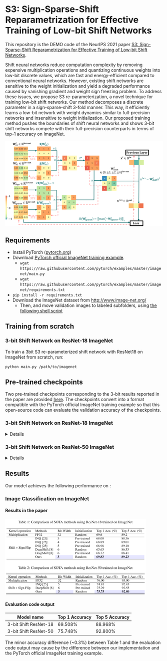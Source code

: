 # S3: Sign-Sparse-Shift Reparametrization for Effective Training of Low-bit Shift Networks

This repository is the DEMO code of the NeurIPS 2021 paper [S3: Sign-Sparse-Shift Reparametrization for Effective Training of Low-bit Shift Networks](https://proceedings.neurips.cc/paper/2021/file/7a1d9028a78f418cb8f01909a348d9b2-Paper.pdf).

Shift neural networks reduce computation complexity by removing expensive multiplication operations and quantizing continuous weights into low-bit discrete values, which are fast and energy-efficient compared to conventional neural networks. However, existing shift networks are sensitive to the weight initialization and yield a degraded performance caused by vanishing gradient and weight sign freezing problem. To address these issues, we propose S3 re-parameterization, a novel technique for training low-bit shift networks. Our method decomposes a discrete parameter in a sign-sparse-shift 3-fold manner. This way, it efficiently learns a low-bit network with weight dynamics similar to full-precision networks and insensitive to weight initialization. Our proposed training method pushes the boundaries of shift neural networks and shows 3-bit shift networks compete with their full-precision counterparts in terms of top-1 accuracy on ImageNet.

<p align="center">
<img src="figures/S3-Shift3bit-Training.png" alt="Training Diagram of S3 re-parameterized 3-bit shift network" width="540">
</p>

## Requirements

- Install PyTorch ([pytorch.org](http://pytorch.org))
- Download [PyTorch official ImageNet training example](https://github.com/pytorch/examples/tree/master/imagenet).
  - `wget https://raw.githubusercontent.com/pytorch/examples/master/imagenet/main.py`
  - `wget https://raw.githubusercontent.com/pytorch/examples/master/imagenet/requirements.txt`
- `pip install -r requirements.txt`
- Download the ImageNet dataset from http://www.image-net.org/
    - Then, and move validation images to labeled subfolders, using [the following shell script](https://raw.githubusercontent.com/soumith/imagenetloader.torch/master/valprep.sh)

## Training from scratch

### 3-bit Shift Network on ResNet-18 ImageNet

To train a 3bit S3 re-parameterized shift network with ResNet18 on ImageNet from scratch, run:
```train
python main.py /path/to/imagenet
```

## Pre-trained checkpoints

Two pre-trained checkpoints corresponding to the 3-bit results reported in the paper are provided [here](./pre-trained-ckpt-evaluation/pre-trained-ckpts.7z). The checkpoints convert into a format compatible with the PyTorch official ImageNet training example so that this open-source code can evaluate the validation accuracy of the checkpoints.

### 3-bit Shift Network on ResNet-18 ImageNet
<details>
To evaluate the pre-trained checkpoint of 3bit S3 re-parameterized shift network with ResNet-18 on ImageNet, run:

```eval
python main_eval.py --evaluate --resume s3-3bit-resnet18-pytorch-imagenet.pth.tar --arch resnet18 /path/to/imagenet
```

Outputs:
```example_output
=> creating model 'resnet18'
=> loading checkpoint 's3-3bit-resnet18-pytorch-imagenet.pth.tar'
=> loaded checkpoint 's3-3bit-resnet18-pytorch-imagenet.pth.tar' (epoch 199)
Test: [  0/196] Time  4.506 ( 4.506)    Loss 6.7311e-01 (6.7311e-01)    Acc@1  82.81 ( 82.81)   Acc@5  96.09 ( 96.09)
Test: [ 10/196] Time  0.072 ( 0.986)    Loss 1.2426e+00 (9.1206e-01)    Acc@1  69.14 ( 77.73)   Acc@5  88.67 ( 92.68)
Test: [ 20/196] Time  2.218 ( 0.904)    Loss 8.9948e-01 (9.1190e-01)    Acc@1  81.64 ( 77.40)   Acc@5  91.02 ( 92.47)
Test: [ 30/196] Time  0.072 ( 0.809)    Loss 8.3274e-01 (8.8309e-01)    Acc@1  80.47 ( 77.95)   Acc@5  94.92 ( 92.97)
Test: [ 40/196] Time  2.417 ( 0.815)    Loss 9.7517e-01 (9.2135e-01)    Acc@1  75.78 ( 76.59)   Acc@5  94.14 ( 93.16)
Test: [ 50/196] Time  0.072 ( 0.775)    Loss 6.4144e-01 (9.1274e-01)    Acc@1  83.59 ( 76.49)   Acc@5  96.88 ( 93.35)
Test: [ 60/196] Time  2.033 ( 0.795)    Loss 1.1415e+00 (9.1855e-01)    Acc@1  70.31 ( 76.14)   Acc@5  91.02 ( 93.45)
Test: [ 70/196] Time  0.072 ( 0.791)    Loss 9.0677e-01 (9.0656e-01)    Acc@1  73.83 ( 76.42)   Acc@5  94.14 ( 93.54)
Test: [ 80/196] Time  0.848 ( 0.784)    Loss 1.7171e+00 (9.2979e-01)    Acc@1  57.03 ( 75.85)   Acc@5  85.55 ( 93.26)
Test: [ 90/196] Time  1.443 ( 0.785)    Loss 2.2276e+00 (9.9383e-01)    Acc@1  51.56 ( 74.53)   Acc@5  75.78 ( 92.41)
Test: [100/196] Time  1.244 ( 0.767)    Loss 1.7705e+00 (1.0593e+00)    Acc@1  55.47 ( 73.16)   Acc@5  82.03 ( 91.58)
Test: [110/196] Time  0.449 ( 0.771)    Loss 1.2247e+00 (1.0864e+00)    Acc@1  70.70 ( 72.59)   Acc@5  89.84 ( 91.17)
Test: [120/196] Time  0.074 ( 0.763)    Loss 1.9402e+00 (1.1115e+00)    Acc@1  55.86 ( 72.25)   Acc@5  76.95 ( 90.76)
Test: [130/196] Time  0.071 ( 0.774)    Loss 1.0368e+00 (1.1486e+00)    Acc@1  74.61 ( 71.40)   Acc@5  92.97 ( 90.29)
Test: [140/196] Time  0.072 ( 0.754)    Loss 1.4686e+00 (1.1709e+00)    Acc@1  65.23 ( 70.97)   Acc@5  83.98 ( 90.00)
Test: [150/196] Time  0.073 ( 0.763)    Loss 1.4905e+00 (1.1954e+00)    Acc@1  69.92 ( 70.51)   Acc@5  85.16 ( 89.62)
Test: [160/196] Time  0.073 ( 0.754)    Loss 1.1636e+00 (1.2138e+00)    Acc@1  73.44 ( 70.19)   Acc@5  89.84 ( 89.35)
Test: [170/196] Time  0.072 ( 0.755)    Loss 7.5062e-01 (1.2348e+00)    Acc@1  77.73 ( 69.75)   Acc@5  96.48 ( 89.05)
Test: [180/196] Time  0.073 ( 0.745)    Loss 1.3958e+00 (1.2521e+00)    Acc@1  64.06 ( 69.37)   Acc@5  88.67 ( 88.84)
Test: [190/196] Time  0.072 ( 0.748)    Loss 1.2849e+00 (1.2503e+00)    Acc@1  64.84 ( 69.33)   Acc@5  92.58 ( 88.89)
 * Acc@1 69.508 Acc@5 88.968
```

The elements of following weight tensors in the checkpoint are restricted to the discrete weight values of 3-bit shift network {-4, -2, -1, 0, 1, 2, 4}
<details>
<summary markdown="span"> Quantized tensor name in ResNet-18 checkpoint </summary>
module.layer1.0.conv1.weight  <br />
module.layer1.0.conv2.weight  <br />
module.layer1.1.conv1.weight  <br />
module.layer1.1.conv2.weight  <br />
module.layer2.0.conv1.weight  <br />
module.layer2.0.conv2.weight  <br />
module.layer2.0.downsample.0.weight  <br />
module.layer2.1.conv1.weight  <br />
module.layer2.1.conv2.weight  <br />
module.layer3.0.conv1.weight  <br />
module.layer3.0.conv2.weight  <br />
module.layer3.0.downsample.0.weight  <br />
module.layer3.1.conv1.weight  <br />
module.layer3.1.conv2.weight  <br />
module.layer4.0.conv1.weight  <br />
module.layer4.0.conv2.weight  <br />
module.layer4.0.downsample.0.weight  <br />
module.layer4.1.conv1.weight  <br />
module.layer4.1.conv2.weight  <br />
</details>

The following code snippet can load a discrete weight tensor from the checkpoint and output the unique discrete values in this tensor.
```eval
import torch
TENSOR_NAME = "module.layer1.0.conv1.weight"
CKPT_NAME = "s3-3bit-resnet18-pytorch-imagenet.pth.tar"

checkpoint = torch.load(CKPT_NAME)
model_state_dict = checkpoint['state_dict']
discrete_weight = model_state_dict[TENSOR_NAME]
print(torch.unique(discrete_weight))
```

Outputs:
```example_output
tensor([-4., -2., -1., -0.,  1.,  2.,  4.], device='cuda:0')
```
</details>

### 3-bit Shift Network on ResNet-50 ImageNet
<details>
To evaluate the pre-trained checkpoint of 3bit S3 re-parameterized shift network with ResNet-50 on ImageNet, run:

```eval
python main_eval.py --evaluate --resume s3-3bit-resnet50-pytorch-imagenet.pth.tar --arch resnet50 /path/to/imagenet
```

Outputs:
```example_output
=> creating model 'resnet50'
=> loading checkpoint 's3-3bit-resnet50-pytorch-imagenet.pth.tar'
=> loaded checkpoint 's3-3bit-resnet50-pytorch-imagenet.pth.tar' (epoch 199)
Test: [  0/196] Time  4.976 ( 4.976)    Loss 4.9636e-01 (4.9636e-01)    Acc@1  86.33 ( 86.33)   Acc@5  97.27 ( 97.27)
Test: [ 10/196] Time  0.221 ( 0.972)    Loss 1.0587e+00 (6.8706e-01)    Acc@1  75.39 ( 82.07)   Acc@5  92.19 ( 95.63)
Test: [ 20/196] Time  1.160 ( 0.907)    Loss 7.0471e-01 (6.8882e-01)    Acc@1  86.33 ( 81.99)   Acc@5  92.58 ( 95.48)
Test: [ 30/196] Time  0.221 ( 0.873)    Loss 8.0941e-01 (6.5377e-01)    Acc@1  78.91 ( 83.09)   Acc@5  94.92 ( 95.60)
Test: [ 40/196] Time  2.344 ( 0.906)    Loss 6.5837e-01 (6.8861e-01)    Acc@1  82.03 ( 81.85)   Acc@5  96.88 ( 95.61)
Test: [ 50/196] Time  0.223 ( 0.829)    Loss 4.6707e-01 (6.8241e-01)    Acc@1  88.67 ( 81.78)   Acc@5  96.88 ( 95.76)
Test: [ 60/196] Time  1.323 ( 0.812)    Loss 8.7407e-01 (6.9512e-01)    Acc@1  74.22 ( 81.40)   Acc@5  96.48 ( 95.87)
Test: [ 70/196] Time  2.609 ( 0.832)    Loss 7.4790e-01 (6.8027e-01)    Acc@1  76.95 ( 81.63)   Acc@5  96.88 ( 96.06)
Test: [ 80/196] Time  0.221 ( 0.810)    Loss 1.4313e+00 (7.0608e-01)    Acc@1  65.23 ( 81.13)   Acc@5  87.11 ( 95.75)
Test: [ 90/196] Time  3.314 ( 0.842)    Loss 1.8285e+00 (7.5399e-01)    Acc@1  58.20 ( 80.08)   Acc@5  85.94 ( 95.25)
Test: [100/196] Time  0.219 ( 0.825)    Loss 1.2244e+00 (8.0642e-01)    Acc@1  66.80 ( 78.93)   Acc@5  89.84 ( 94.59)
Test: [110/196] Time  3.015 ( 0.847)    Loss 8.3800e-01 (8.3314e-01)    Acc@1  78.91 ( 78.41)   Acc@5  94.92 ( 94.27)
Test: [120/196] Time  0.219 ( 0.844)    Loss 1.2821e+00 (8.4899e-01)    Acc@1  71.48 ( 78.15)   Acc@5  88.28 ( 94.02)
Test: [130/196] Time  2.935 ( 0.857)    Loss 6.7108e-01 (8.8153e-01)    Acc@1  81.64 ( 77.40)   Acc@5  95.31 ( 93.68)
Test: [140/196] Time  0.222 ( 0.852)    Loss 1.1377e+00 (8.9882e-01)    Acc@1  72.27 ( 77.09)   Acc@5  91.80 ( 93.49)
Test: [150/196] Time  2.446 ( 0.858)    Loss 1.1069e+00 (9.1730e-01)    Acc@1  76.17 ( 76.76)   Acc@5  90.62 ( 93.22)
Test: [160/196] Time  0.220 ( 0.847)    Loss 7.7915e-01 (9.3251e-01)    Acc@1  83.20 ( 76.46)   Acc@5  93.36 ( 93.00)
Test: [170/196] Time  2.340 ( 0.852)    Loss 5.5731e-01 (9.4940e-01)    Acc@1  84.77 ( 76.01)   Acc@5  96.88 ( 92.81)
Test: [180/196] Time  0.221 ( 0.845)    Loss 1.2214e+00 (9.6362e-01)    Acc@1  67.97 ( 75.69)   Acc@5  93.75 ( 92.70)
Test: [190/196] Time  2.750 ( 0.848)    Loss 1.1438e+00 (9.6272e-01)    Acc@1  69.92 ( 75.63)   Acc@5  94.53 ( 92.75)
 * Acc@1 75.748 Acc@5 92.800
```

The elements of following weight tensors in the checkpoint are restricted to the discrete weight values of 3-bit shift network {-4, -2, -1, 0, 1, 2, 4}
<details>
<summary markdown="span"> Quantized tensor name in ResNet-50 checkpoint </summary>
module.layer1.0.conv1.weight <br />
module.layer1.0.conv2.weight <br />
module.layer1.0.conv3.weight <br />
module.layer1.0.downsample.0.weight <br />
module.layer1.1.conv1.weight <br /> 
module.layer1.1.conv2.weight <br />
module.layer1.1.conv3.weight <br />
module.layer1.2.conv1.weight <br />
module.layer1.2.conv2.weight <br />
module.layer1.2.conv3.weight <br />
module.layer2.0.conv1.weight <br />
module.layer2.0.conv2.weight <br />
module.layer2.0.conv3.weight <br />
module.layer2.0.downsample.0.weight <br />
module.layer2.1.conv1.weight <br />
module.layer2.1.conv2.weight <br />
module.layer2.1.conv3.weight <br />
module.layer2.2.conv1.weight <br />
module.layer2.2.conv2.weight <br />
module.layer2.2.conv3.weight <br />
module.layer2.3.conv1.weight <br />
module.layer2.3.conv2.weight <br />
module.layer2.3.conv3.weight <br />
module.layer3.0.conv1.weight <br />
module.layer3.0.conv2.weight <br />
module.layer3.0.conv3.weight <br />
module.layer3.0.downsample.0.weight <br />
module.layer3.1.conv1.weight <br />
module.layer3.1.conv2.weight <br />
module.layer3.1.conv3.weight <br />
module.layer3.2.conv1.weight <br />
module.layer3.2.conv2.weight <br />
module.layer3.2.conv3.weight <br />
module.layer3.3.conv1.weight <br />
module.layer3.3.conv2.weight <br />
module.layer3.3.conv3.weight <br />
module.layer3.4.conv1.weight <br />
module.layer3.4.conv2.weight <br />
module.layer3.4.conv3.weight <br />
module.layer3.5.conv1.weight <br />
module.layer3.5.conv2.weight <br />
module.layer3.5.conv3.weight <br />
module.layer4.0.conv1.weight <br />
module.layer4.0.conv2.weight <br />
module.layer4.0.conv3.weight <br />
module.layer4.0.downsample.0.weight <br />
module.layer4.1.conv1.weight <br />
module.layer4.1.conv2.weight <br />
module.layer4.1.conv3.weight <br />
module.layer4.2.conv1.weight <br />
module.layer4.2.conv2.weight <br />
module.layer4.2.conv3.weight <br />
</details>
</details>

## Results

Our model achieves the following performance on :

### Image Classification on ImageNet

#### Results in the paper
<p align="left">
<img src="figures/tables2.png" alt="Table-1-2" width="450">
</p>

#### Evaluation code output
| Model name         | Top 1 Accuracy  | Top 5 Accuracy |
| ------------------ |---------------- | -------------- |
| 3-bit Shift ResNet-18 |     69.508%         |      88.968%       |
| 3-bit Shift ResNet-50 |     75.748%         |      92.800%       |

The minor accuracy difference (~0.3%) between Table 1 and the evaluation code output may cause by the difference between our implementation and the PyTorch official ImageNet training example.